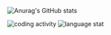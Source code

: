 
![Anurag's GitHub stats](https://github-readme-stats.vercel.app/api?username=Dexshine&show_icons=true&theme=dracula)

![coding activity](https://wakatime.com/share/@defcdabc-f4be-45c3-b41e-e665d34d4712/b7f405e6-8c1c-4a3c-af86-688fe1772e0a.png)
![language stat](https://wakatime.com/share/@defcdabc-f4be-45c3-b41e-e665d34d4712/b7afa5c2-5a07-4d5e-ac8f-fecd11cc1b82.png)
